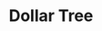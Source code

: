 ---
title: "Dollar Tree"
url: /bend/dollar-tree-northeast-bend-river-mall-avenue/
shop: variety store
---